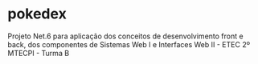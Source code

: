 # pokedex
Projeto Net.6 para aplicação dos conceitos de desenvolvimento front e back, dos componentes de Sistemas Web I e Interfaces Web II - ETEC 2º MTECPI - Turma B
